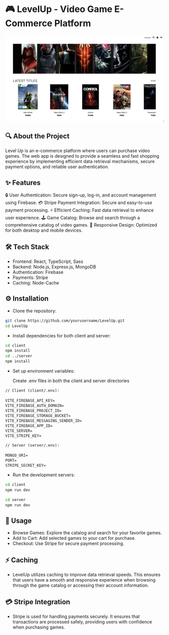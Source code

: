 
# 🎮 LevelUp - Video Game E-Commerce Platform
![alt text](https://github.com/HyperXRetr0/level-up/blob/main/images/Level%20Up.png)



## 🔍 About the Project
Level Up is an e-commerce platform where users can purchase video games. The web app is designed to provide a seamless and fast shopping experience by implementing efficient data retrieval mechanisms, secure payment options, and reliable user authentication.
## ✨ Features

🔒 User Authentication: Secure sign-up, log-in, and account management using Firebase.
💳 Stripe Payment Integration: Secure and easy-to-use payment processing.
⚡ Efficient Caching: Fast data retrieval to enhance user experience.
🕹️ Game Catalog: Browse and search through a comprehensive catalog of video games.
📱 Responsive Design: Optimized for both desktop and mobile devices.
## 🛠️ Tech Stack

- Frontend: React, TypeScript, Sass
- Backend: Node.js, Express.js, MongoDB
- Authentication: Firebase
- Payments: Stripe
- Caching: Node-Cache



## ⚙️ Installation

- Clone the repository:

```bash
git clone https://github.com/yourusername/LevelUp.git
cd LevelUp
```
- Install dependencies for both client and server:
```bash
cd client
npm install
cd ../server
npm install
```

- Set up environment variables:
    
    Create .env files in both the client and server directories
```plaintext
// Client (client/.env):
   
VITE_FIREBASE_API_KEY=
VITE_FIREBASE_AUTH_DOMAIN=
VITE_FIREBASE_PROJECT_ID=
VITE_FIREBASE_STORAGE_BUCKET=
VITE_FIREBASE_MESSAGING_SENDER_ID=
VITE_FIREBASE_APP_ID=
VITE_SERVER=
VITE_STRIPE_KEY=
```

```plaintext
// Server (server/.env):

MONGO_URI=
PORT=
STRIPE_SECRET_KEY=
```

- Run the development servers:
    
```bash
cd client  
npm run dev
```
```bash
cd server  
npm run dev
```

    
## 🚀 Usage

- Browse Games: Explore the catalog and search for your favorite games.
- Add to Cart: Add selected games to your cart for purchase.
- Checkout: Use Stripe for secure payment processing.
## ⚡ Caching

- LevelUp utilizes caching to improve data retrieval speeds. This ensures that users have a smooth and responsive experience when browsing through the game catalog or accessing their account information.
## 💳 Stripe Integration
- Stripe is used for handling payments securely. It ensures that transactions are processed safely, providing users with confidence when purchasing games.
